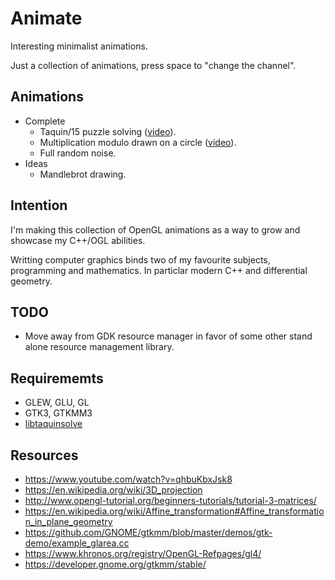 # Animate
Interesting minimalist animations.

Just a collection of animations, press space to "change the channel".

## Animations
* Complete
  * Taquin/15 puzzle solving ([video](https://www.youtube.com/watch?v=F2GyDwdp1KU)).
  * Multiplication modulo drawn on a circle ([video](https://www.youtube.com/watch?v=pxVHWqUBAmg)).
  * Full random noise.
* Ideas
  * Mandlebrot drawing.

## Intention

I'm making this collection of OpenGL animations as a way to grow and showcase my C++/OGL abilities.

Writting computer graphics binds two of my favourite subjects, programming and mathematics. In particlar modern C++ and differential geometry.

## TODO
* Move away from GDK resource manager in favor of some other stand alone resource management library.

## Requirememts

* GLEW, GLU, GL
* GTK3, GTKMM3
* [libtaquinsolve](https://github.com/d0x2f/libtaquinsolve)

## Resources

* https://www.youtube.com/watch?v=qhbuKbxJsk8
* https://en.wikipedia.org/wiki/3D_projection
* http://www.opengl-tutorial.org/beginners-tutorials/tutorial-3-matrices/
* https://en.wikipedia.org/wiki/Affine_transformation#Affine_transformation_in_plane_geometry
* https://github.com/GNOME/gtkmm/blob/master/demos/gtk-demo/example_glarea.cc
* https://www.khronos.org/registry/OpenGL-Refpages/gl4/
* https://developer.gnome.org/gtkmm/stable/
